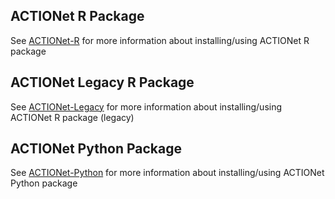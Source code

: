 ## ACTIONet R Package
See [ACTIONet-R](https://github.com/shmohammadi86/ACTIONet/tree/R-release) for more information about installing/using ACTIONet R package

## ACTIONet Legacy R Package
See [ACTIONet-Legacy](https://github.com/shmohammadi86/ACTIONet/tree/legacy) for more information about installing/using ACTIONet R package (legacy)

## ACTIONet Python Package
See [ACTIONet-Python](https://github.com/shmohammadi86/ACTIONet/tree/python) for more information about installing/using ACTIONet Python package
